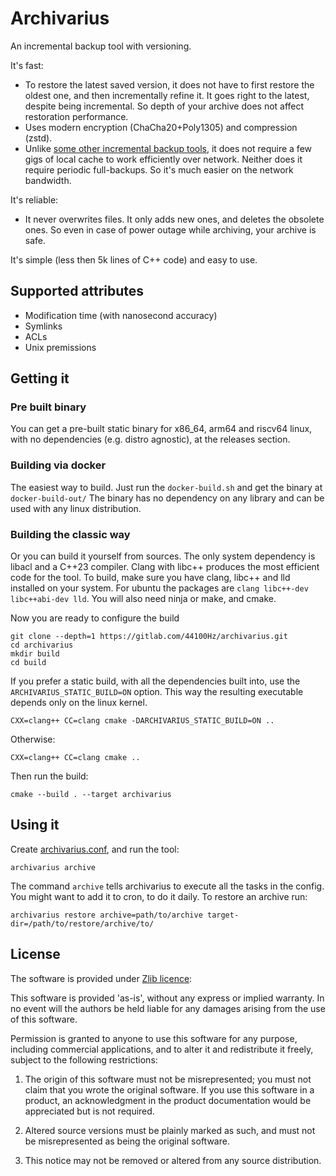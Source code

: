 Archivarius
===========

An incremental backup tool with versioning.

It's fast:

- To restore the latest saved version, it does not have to first restore the oldest one, and then incrementally refine it. It goes right to the latest, despite being incremental. So depth of your archive does not affect restoration performance.
- Uses modern encryption (ChaCha20+Poly1305) and compression (zstd).
- Unlike [some other incremental backup tools][1], it does not require a few gigs of local cache to work efficiently over network. Neither does it require periodic full-backups. So it's much easier on the network bandwidth.

[1]: http://duplicity.nongnu.org/ "duplicity"

It's reliable:

- It never overwrites files. It only adds new ones, and deletes the obsolete ones. So even in case of power outage while archiving, your archive is safe.

It's simple (less then 5k lines of C++ code) and easy to use.

## Supported attributes

- Modification time (with nanosecond accuracy)
- Symlinks
- ACLs
- Unix premissions

## Getting it

### Pre built binary

You can get a pre-built static binary for x86_64, arm64 and riscv64 linux, with no dependencies (e.g. distro agnostic), at the releases section.

### Building via docker

The easiest way to build. Just run the `docker-build.sh` and get the binary at `docker-build-out/`
The binary has no dependency on any library and can be used with any linux distribution.

### Building the classic way

Or you can build it yourself from sources. The only system dependency is libacl and a C++23 compiler. Clang with libc++ produces the most efficient code for the tool. To build, make sure you have clang, libc++ and lld installed on your system. For ubuntu the packages are `clang libc++-dev libc++abi-dev lld`.
You will also need ninja or make, and cmake.

Now you are ready to configure the build

    git clone --depth=1 https://gitlab.com/44100Hz/archivarius.git
    cd archivarius
    mkdir build
    cd build

If you prefer a static build, with all the dependencies built into, use the `ARCHIVARIUS_STATIC_BUILD=ON` option. This way the resulting executable depends only on the linux kernel.

    CXX=clang++ CC=clang cmake -DARCHIVARIUS_STATIC_BUILD=ON ..

Otherwise:

    CXX=clang++ CC=clang cmake ..

Then run the build:

    cmake --build . --target archivarius

## Using it

Create [archivarius.conf](./docs/config%20file%20format.md), and run the tool:

    archivarius archive

The command `archive` tells archivarius to execute all the tasks in the config. You might want to add it to cron, to do it daily.
To restore an archive run:

    archivarius restore archive=path/to/archive target-dir=/path/to/restore/archive/to/

## License

The software is provided under [Zlib licence](https://en.wikipedia.org/wiki/Zlib_License):

This software is provided 'as-is', without any express or implied warranty. In no event will the authors be held liable for any damages arising from the use of this software.

Permission is granted to anyone to use this software for any purpose, including commercial applications, and to alter it and redistribute it freely, subject to the following restrictions:

1. The origin of this software must not be misrepresented; you must not claim that you wrote the original software. If you use this software in a product, an acknowledgment in the product documentation would be appreciated but is not required.

2. Altered source versions must be plainly marked as such, and must not be misrepresented as being the original software.

3. This notice may not be removed or altered from any source distribution.
